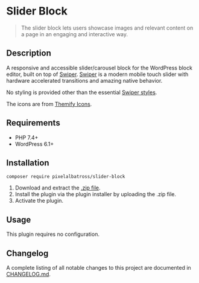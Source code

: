 # Slider Block

> The slider block lets users showcase images and relevant content on a page in an engaging and interactive way.

## Description

A responsive and accessible slider/carousel block for the WordPress block editor, built on top of [Swiper](https://swiperjs.com/). [Swiper](https://swiperjs.com/) is a modern mobile touch slider with hardware accelerated transitions and amazing native behavior.

No styling is provided other than the essential [Swiper styles](https://swiperjs.com/swiper-api#css-styles).

The icons are from [Themify Icons](https://themify.me/themify-icons).

## Requirements

* PHP 7.4+
* WordPress 6.1+

## Installation

`composer require pixelalbatross/slider-block`

1. Download and extract the [.zip file](https://github.com/pixelalbatross/slider-block/archive/refs/heads/main.zip).
2. Install the plugin via the plugin installer by uploading the .zip file.
3. Activate the plugin.

## Usage

This plugin requires no configuration.

## Changelog

A complete listing of all notable changes to this project are documented in [CHANGELOG.md](https://github.com/pixelalbatross/slider-block/blob/main/CHANGELOG.md).
